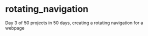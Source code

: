 # rotating_navigation
Day 3 of 50 projects in 50 days, creating a rotating navigation for a webpage
